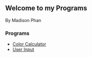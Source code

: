 ## Welcome to my Programs
By Madison Phan

### Programs
- [Color Calculator](https://phanmad000.github.io/ProgramsHW/ColorCalculator)
- [User Input](https://phanmad000.github.io/ProgramsHW/UserInput)

